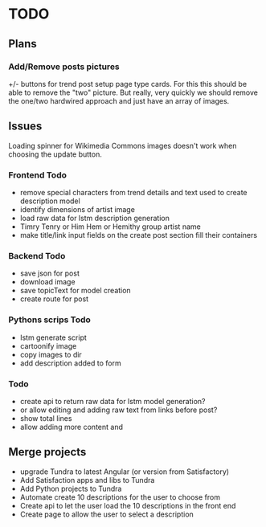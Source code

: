 # TODO

## Plans

### Add/Remove posts pictures

+/- buttons for trend post setup page type cards.
For this this should be able to remove the "two" picture.
But really, very quickly we should remove the one/two hardwired approach and just have an array of images.

## Issues

Loading spinner for Wikimedia Commons images doesn't work when choosing the update button.


### Frontend Todo

- remove special characters from trend details and text used to create description model
- identify dimensions of artist image
- load raw data for lstm description generation
- Timry Tenry or Him Hem or Hemithy group artist name
- make title/link input fields on the create post section fill their containers

### Backend Todo

- save json for post
- download image
- save topicText for model creation
- create route for post

### Pythons scrips Todo

- lstm generate script
- cartoonify image
- copy images to dir
- add description added to form

### Todo

- create api to return raw data for lstm model generation?
- or allow editing and adding raw text from links before post?
- show total lines
- allow adding more content and

## Merge projects

- upgrade Tundra to latest Angular (or version from Satisfactory)
- Add Satisfaction apps and libs to Tundra
- Add Python projects to Tundra
- Automate create 10 descriptions for the user to choose from
- Create api to let the user load the 10 descriptions in the front end
- Create page to allow the user to select a description
